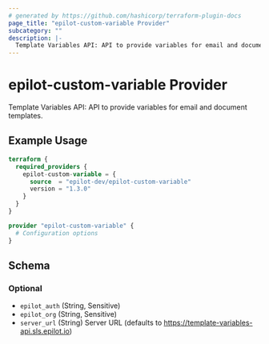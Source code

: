 ```yaml
---
# generated by https://github.com/hashicorp/terraform-plugin-docs
page_title: "epilot-custom-variable Provider"
subcategory: ""
description: |-
  Template Variables API: API to provide variables for email and document templates.
---
```


# epilot-custom-variable Provider

Template Variables API: API to provide variables for email and document templates.

## Example Usage

```terraform
terraform {
  required_providers {
    epilot-custom-variable = {
      source  = "epilot-dev/epilot-custom-variable"
      version = "1.3.0"
    }
  }
}

provider "epilot-custom-variable" {
  # Configuration options
}
```

<!-- schema generated by tfplugindocs -->
## Schema

### Optional

- `epilot_auth` (String, Sensitive)
- `epilot_org` (String, Sensitive)
- `server_url` (String) Server URL (defaults to https://template-variables-api.sls.epilot.io)
